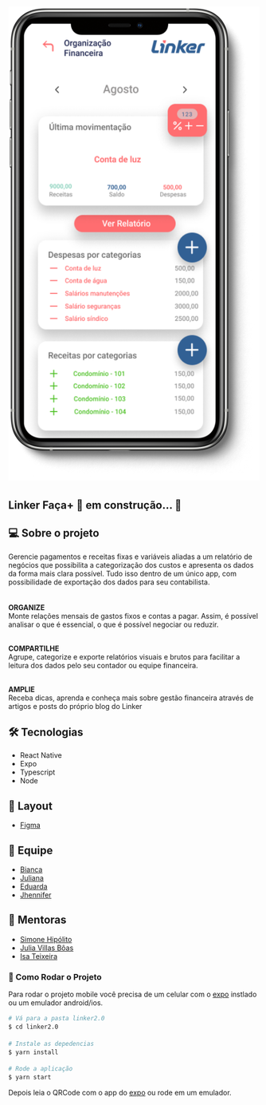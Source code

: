 <h1 align ="center" display= 'flex'>
    <img src="src/assets/mockup.png" alt="Imagem do App" title="#Linker Faça+"></img>
</h1>

## Linker Faça+ 🚀 em construção... 🚧


## 💻 Sobre o projeto
Gerencie pagamentos e receitas fixas e variáveis aliadas a um relatório de negócios que possibilita a categorização dos custos e apresenta os dados da forma mais clara possível.
Tudo isso dentro de um único app, com possibilidade de exportação dos dados para seu contabilista.
<br>
<br>
<br>
<strong>ORGANIZE</strong>
<br>
Monte relações mensais de gastos fixos e contas a pagar. Assim, é possível
analisar o que é essencial, o que é possível negociar ou reduzir.
<br>
<br>

<strong>COMPARTILHE</strong>
<br>
Agrupe, categorize e exporte relatórios visuais e brutos para facilitar a
leitura dos dados pelo seu contador ou equipe financeira.
<br>
<br>

<strong>AMPLIE</strong>
<br>
Receba dicas, aprenda e conheça mais sobre gestão financeira através de
artigos e posts do próprio blog do Linker
<br>

## 🛠 Tecnologias

- React Native
- Expo
- Typescript
- Node

## 🎨 Layout
- [Figma](https://www.figma.com/file/R1NyldeRzUlMEI0Gmb2FmR/Linker-2.0?node-id=4%3A11)

## 🤖 Equipe
- [Bianca](https://github.com/bkkater)
- [Juliana](https://www.linkedin.com/in/juliana-talita-b683581b2/)
- [Eduarda](https://www.linkedin.com/in/eduarda-barboza-tavares-612a55159/)
- [Jhennifer](https://www.linkedin.com/in/jhennifer-pimentel-0518171b2/)


## 📏 Mentoras
- [Simone Hipólito](https://www.linkedin.com/in/simonehipp%C3%B3lito/)
- [Julia Villas Bôas](https://www.linkedin.com/in/julia-villas-b%C3%B4as-65196a97/?originalSubdomain=br)
- [Isa Teixeira](https://www.linkedin.com/in/isaraquelt/)


### 📱 Como Rodar o Projeto
Para rodar o projeto mobile você precisa de um celular com o [expo](https://play.google.com/store/apps/details?id=host.exp.exponent) instlado ou um emulador android/ios.

```bash
# Vá para a pasta linker2.0
$ cd linker2.0

# Instale as depedencias
$ yarn install

# Rode a aplicação
$ yarn start
```
Depois leia o QRCode com o app do [expo](https://play.google.com/store/apps/details?id=host.exp.exponent) ou rode em um emulador.

